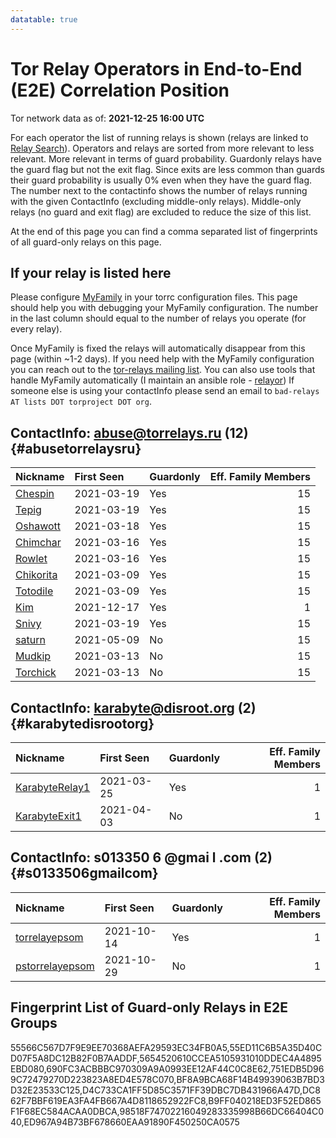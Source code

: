 ```yaml
---
datatable: true
---
```



# Tor Relay Operators in End-to-End (E2E) Correlation Position

Tor network data as of: **2021-12-25 16:00 UTC**

For each operator the list of running relays is shown (relays are linked to [Relay Search](https://metrics.torproject.org/rs.html)).
Operators and relays are sorted from more relevant to less relevant. More relevant in terms of guard probability.
Guardonly relays have the guard flag but not the exit flag.
Since exits are less common than guards their guard probability is usually 0% even when they have the guard flag.
The number next to the contactinfo shows the number of relays running with the given ContactInfo (excluding middle-only relays).
Middle-only relays (no guard and exit flag) are excluded to reduce the size of this list.

At the end of this page you can find a comma separated list of fingerprints of all guard-only relays on this page.

## If your relay is listed here
Please configure [MyFamily](https://www.torproject.org/docs/tor-manual.html.en#MyFamily) in your torrc configuration files.
This page should help you with debugging your MyFamily configuration. The number in the last column should equal to the number of
relays you operate (for every relay).

Once MyFamily is fixed the relays will automatically disappear from this page (within ~1-2 days).
If you need help with the MyFamily configuration you can reach out to the
[tor-relays mailing list](https://lists.torproject.org/cgi-bin/mailman/listinfo/tor-relays).
You can also use tools that handle MyFamily automatically (I maintain an ansible role - 
[relayor](https://medium.com/@nusenu/deploying-tor-relays-with-ansible-6612593fa34d))
If someone else is using your contactInfo please send an email to ```bad-relays AT lists DOT torproject DOT org```.


## ContactInfo: abuse@torrelays.ru (12) {#abusetorrelaysru}

| Nickname                                                                                             | First Seen   | Guardonly   |   Eff. Family Members |
|:-----------------------------------------------------------------------------------------------------|:-------------|:------------|----------------------:|
| [Chespin](https://metrics.torproject.org/rs.html#details/DC862F7BBF619EA3FA4FB667A4D8118652922FC8)   | 2021-03-19   | Yes         |                    15 |
| [Tepig](https://metrics.torproject.org/rs.html#details/751EDB5D969C72479270D223823A8ED4E578C070)     | 2021-03-19   | Yes         |                    15 |
| [Oshawott](https://metrics.torproject.org/rs.html#details/55ED11C6B5A35D40CD07F5A8DC12B82F0B7AADDF)  | 2021-03-18   | Yes         |                    15 |
| [Chimchar](https://metrics.torproject.org/rs.html#details/ED967A94B73BF678660EAA91890F450250CA0575)  | 2021-03-16   | Yes         |                    15 |
| [Rowlet](https://metrics.torproject.org/rs.html#details/690FC3ACBBBC970309A9A0993EE12AF44C0C8E62)    | 2021-03-16   | Yes         |                    15 |
| [Chikorita](https://metrics.torproject.org/rs.html#details/55566C567D7F9E9EE70368AEFA29593EC34FB0A5) | 2021-03-09   | Yes         |                    15 |
| [Totodile](https://metrics.torproject.org/rs.html#details/BF8A9BCA68F14B49939063B7BD3D32E23533C125)  | 2021-03-09   | Yes         |                    15 |
| [Kim](https://metrics.torproject.org/rs.html#details/5654520610CCEA5105931010DDEC4A4895EBD080)       | 2021-12-17   | Yes         |                     1 |
| [Snivy](https://metrics.torproject.org/rs.html#details/D4C733CA1FF5D85C3571FF39DBC7DB431966A47D)     | 2021-03-19   | Yes         |                    15 |
| [saturn](https://metrics.torproject.org/rs.html#details/5ECBA2DDE6403E0F0B73E452F65EA2606929332A)    | 2021-05-09   | No          |                    15 |
| [Mudkip](https://metrics.torproject.org/rs.html#details/75983F5660D894FCF2BE452DB35F3E594ADE4B08)    | 2021-03-13   | No          |                    15 |
| [Torchick](https://metrics.torproject.org/rs.html#details/91D129CEBBC3F1BE27BCF8019F1F7A8B0F27E1C2)  | 2021-03-13   | No          |                    15 |

## ContactInfo: karabyte@disroot.org (2) {#karabytedisrootorg}

| Nickname                                                                                                  | First Seen   | Guardonly   |   Eff. Family Members |
|:----------------------------------------------------------------------------------------------------------|:-------------|:------------|----------------------:|
| [KarabyteRelay1](https://metrics.torproject.org/rs.html#details/B9FF040218ED3F52ED865F1F68EC584ACAA0DBCA) | 2021-03-25   | Yes         |                     1 |
| [KarabyteExit1](https://metrics.torproject.org/rs.html#details/3367BFB7140BDF16C72A9A5A1CF757E993998D2A)  | 2021-04-03   | No          |                     1 |

## ContactInfo: s013350 6 @gmai l .com (2) {#s0133506gmailcom}

| Nickname                                                                                                   | First Seen   | Guardonly   |   Eff. Family Members |
|:-----------------------------------------------------------------------------------------------------------|:-------------|:------------|----------------------:|
| [torrelayepsom](https://metrics.torproject.org/rs.html#details/98518F74702216049283335998B66DC66404C040)   | 2021-10-14   | Yes         |                     1 |
| [pstorrelayepsom](https://metrics.torproject.org/rs.html#details/C9BA228C967E7231CD0B47C49E88BC50A7400584) | 2021-10-29   | No          |                     1 |


## Fingerprint List of Guard-only Relays in E2E Groups

55566C567D7F9E9EE70368AEFA29593EC34FB0A5,55ED11C6B5A35D40CD07F5A8DC12B82F0B7AADDF,5654520610CCEA5105931010DDEC4A4895EBD080,690FC3ACBBBC970309A9A0993EE12AF44C0C8E62,751EDB5D969C72479270D223823A8ED4E578C070,BF8A9BCA68F14B49939063B7BD3D32E23533C125,D4C733CA1FF5D85C3571FF39DBC7DB431966A47D,DC862F7BBF619EA3FA4FB667A4D8118652922FC8,B9FF040218ED3F52ED865F1F68EC584ACAA0DBCA,98518F74702216049283335998B66DC66404C040,ED967A94B73BF678660EAA91890F450250CA0575